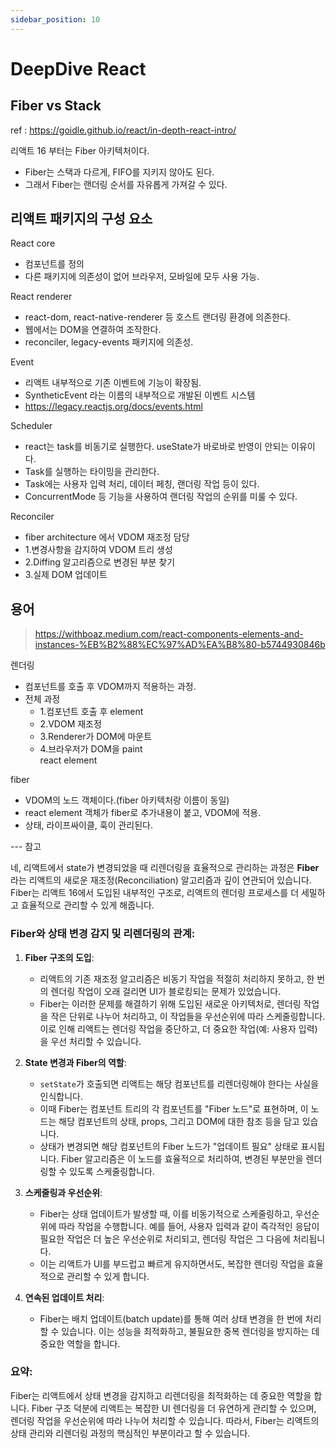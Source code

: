 ```yaml
---
sidebar_position: 10
---
```


# DeepDive React    


## Fiber vs Stack  

ref : https://goidle.github.io/react/in-depth-react-intro/  

리액트 16 부터는 Fiber 아키텍처이다.  
- Fiber는 스택과 다르게, FIFO를 지키지 않아도 된다.  
- 그래서 Fiber는 랜더링 순서를 자유롭게 가져갈 수 있다.  

## 리액트 패키지의 구성 요소  

React core  
- 컴포넌트를 정의
- 다른 패키지에 의존성이 없어 브라우저, 모바일에 모두 사용 가능.  

React renderer
- react-dom, react-native-renderer 등 호스트 랜더링 환경에 의존한다.  
- 웹에서는 DOM을 연결하여 조작한다.  
- reconciler, legacy-events 패키지에 의존성.  

Event
- 리액트 내부적으로 기존 이벤트에 기능이 확장됨.
- SyntheticEvent 라는 이름의 내부적으로 개발된 이벤트 시스템  
- https://legacy.reactjs.org/docs/events.html  

Scheduler  
- react는 task를 비동기로 실행한다. useState가 바로바로 반영이 안되는 이유이다.  
- Task를 실행하는 타이밍을 관리한다.  
- Task에는 사용자 입력 처리, 데이터 페칭, 랜더링 작업 등이 있다.  
- ConcurrentMode 등 기능을 사용하여 랜더링 작업의 순위를 미룰 수 있다.  

Reconciler  
- fiber architecture 에서 VDOM 재조정 담당  
- 1.변경사항을 감지하여 VDOM 트리 생성
- 2.Diffing 알고리즘으로 변경된 부분 찾기
- 3.실제 DOM 업데이트  

## 용어 

>https://withboaz.medium.com/react-components-elements-and-instances-%EB%B2%88%EC%97%AD%EA%B8%80-b5744930846b  

렌더링
- 컴포넌트를 호출 후 VDOM까지 적용하는 과정.  
- 전체 과정
  - 1.컴포넌트 호출 후 element
  - 2.VDOM 재조정
  - 3.Renderer가 DOM에 마운트
  - 4.브라우저가 DOM을 paint  
react element  

fiber
- VDOM의 노드 객체이다.(fiber 아키텍처랑 이름이 동일)   
- react element 객체가 fiber로 추가내용이 붙고, VDOM에 적용.  
- 상태, 라이프싸이클, 훅이 관리된다.  


--- 참고

네, 리액트에서 state가 변경되었을 때 리렌더링을 효율적으로 관리하는 과정은 **Fiber**라는 리액트의 새로운 재조정(Reconciliation) 알고리즘과 깊이 연관되어 있습니다. Fiber는 리액트 16에서 도입된 내부적인 구조로, 리액트의 렌더링 프로세스를 더 세밀하고 효율적으로 관리할 수 있게 해줍니다.

### Fiber와 상태 변경 감지 및 리렌더링의 관계:

1. **Fiber 구조의 도입**:
   - 리액트의 기존 재조정 알고리즘은 비동기 작업을 적절히 처리하지 못하고, 한 번의 렌더링 작업이 오래 걸리면 UI가 블로킹되는 문제가 있었습니다.
   - Fiber는 이러한 문제를 해결하기 위해 도입된 새로운 아키텍처로, 렌더링 작업을 작은 단위로 나누어 처리하고, 이 작업들을 우선순위에 따라 스케줄링합니다. 이로 인해 리액트는 렌더링 작업을 중단하고, 더 중요한 작업(예: 사용자 입력)을 우선 처리할 수 있습니다.

2. **State 변경과 Fiber의 역할**:
   - `setState`가 호출되면 리액트는 해당 컴포넌트를 리렌더링해야 한다는 사실을 인식합니다.
   - 이때 Fiber는 컴포넌트 트리의 각 컴포넌트를 "Fiber 노드"로 표현하며, 이 노드는 해당 컴포넌트의 상태, props, 그리고 DOM에 대한 참조 등을 담고 있습니다.
   - 상태가 변경되면 해당 컴포넌트의 Fiber 노드가 "업데이트 필요" 상태로 표시됩니다. Fiber 알고리즘은 이 노드를 효율적으로 처리하여, 변경된 부분만을 렌더링할 수 있도록 스케줄링합니다.

3. **스케줄링과 우선순위**:
   - Fiber는 상태 업데이트가 발생할 때, 이를 비동기적으로 스케줄링하고, 우선순위에 따라 작업을 수행합니다. 예를 들어, 사용자 입력과 같이 즉각적인 응답이 필요한 작업은 더 높은 우선순위로 처리되고, 렌더링 작업은 그 다음에 처리됩니다.
   - 이는 리액트가 UI를 부드럽고 빠르게 유지하면서도, 복잡한 렌더링 작업을 효율적으로 관리할 수 있게 합니다.

4. **연속된 업데이트 처리**:
   - Fiber는 배치 업데이트(batch update)를 통해 여러 상태 변경을 한 번에 처리할 수 있습니다. 이는 성능을 최적화하고, 불필요한 중복 렌더링을 방지하는 데 중요한 역할을 합니다.

### 요약:
Fiber는 리액트에서 상태 변경을 감지하고 리렌더링을 최적화하는 데 중요한 역할을 합니다. Fiber 구조 덕분에 리액트는 복잡한 UI 렌더링을 더 유연하게 관리할 수 있으며, 렌더링 작업을 우선순위에 따라 나누어 처리할 수 있습니다. 따라서, Fiber는 리액트의 상태 관리와 리렌더링 과정의 핵심적인 부분이라고 할 수 있습니다.